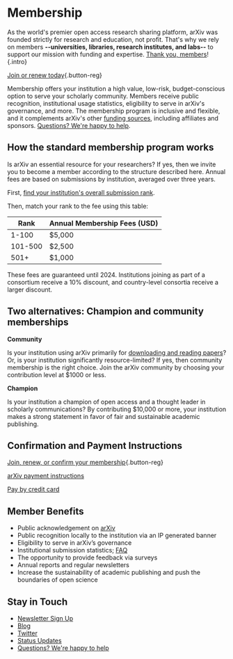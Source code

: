 # Membership

As the world's premier open access research sharing platform, arXiv was founded strictly for research and education, not profit. That's why we rely on members **--universities, libraries, research institutes, and labs--** to support our mission with funding and expertise. [Thank you, members](ourmembers.md)!
{.intro}

[Join or renew today](membership_confirm.md){.button-reg}

Membership offers your institution a high value, low-risk, budget-conscious option to serve your scholarly community. Members receive public recognition, institutional usage statistics, eligibility to serve in arXiv's governance, and more. The membership program is inclusive and flexible, and it complements arXiv's other [funding sources](funding.md), including affiliates and sponsors. [Questions? We're happy to help](mailto:membership@arxiv.org).

## How the standard membership program works

Is arXiv an essential resource for your researchers? If yes, then we invite you to become a member according to the structure described here.  Annual fees are based on submissions by institution, averaged over three years.

First, [find your institution's overall submission rank](reports/2023_institution_submissions.md).

Then, match your rank to the fee using this table:

|Rank   |Annual Membership Fees (USD)
|-----------------------------|:--------------------|
| 1-100 | $5,000 |
| 101-500 | $2,500 |
| 501+ | $1,000 |

These fees are guaranteed until 2024. Institutions joining as part of a consortium receive a 10% discount, and country-level consortia receive a larger discount.

## Two alternatives: Champion and community memberships

**Community**

Is your institution using arXiv primarily for [downloading and reading papers](reports/2020_institution_downloads_by_year.md)? Or, is your institution significantly resource-limited? If yes, then community membership is the right choice. Join the arXiv community by choosing your contribution level at $1000 or less.

**Champion**

Is your institution a champion of open access and a thought leader in scholarly communications? By contributing $10,000 or more, your institution makes a strong statement in favor of fair and sustainable academic publishing.


## Confirmation and Payment Instructions
[Join, renew, or confirm your membership](membership_confirm.md){.button-reg}

[arXiv payment instructions](arXiv-payment-info.pdf)

[Pay by credit card](donate.md)


## Member Benefits

- Public acknowledgement on [arXiv](ourmembers.md)
- Public recognition locally to the institution via an IP generated banner
- Eligibility to serve in arXiv’s governance
- Institutional submission statistics; [FAQ](submission_data_faq.md)
- The opportunity to provide feedback via surveys
- Annual reports and regular newsletters
- Increase the sustainability of academic publishing and push the boundaries of open science

## Stay in Touch

- [Newsletter Sign Up](email_sign_up.md)
- [Blog](https://blog.arxiv.org/)
- [Twitter](https://twitter.com/arxiv)
- [Status Updates](https://status.arxiv.org/)
- [Questions? We're happy to help](mailto:membership@arxiv.org)
